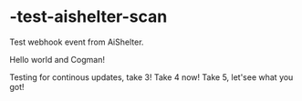 # -test-aishelter-scan

Test webhook event from AiShelter.

Hello world and Cogman!

Testing for continous updates, take 3! Take 4 now! Take 5, let'see what you got!
